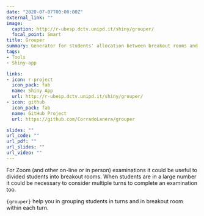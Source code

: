 ```yaml
---
date: "2020-07-07T00:00:00Z"
external_link: ""
image:
  caption: http://r-ubesp.dctv.unipd.it/shiny/grouper/
  focal_point: Smart
title: Grouper
summary: Generator for students' allocation between breakout rooms and exams' turns.
tags:
- Tools
- Shiny-app

links:
- icon: r-project
  icon_pack: fab
  name: Shiny App
  url: http://r-ubesp.dctv.unipd.it/shiny/grouper/
- icon: github 
  icon_pack: fab
  name: GitHub Project
  url: https://github.com/CorradoLanera/grouper

slides: ""
url_code: ""
url_pdf: ""
url_slides: ""
url_video: ""
---
```


For Zoom (and other on-line or in person) examinations it could be useful to divided students into breakout rooms. When students are in a large number it could be necessary to consider multiple turns to complete an examination too.

`{grouper}` help you in grouping students in turns and in breakout room within each turn.

